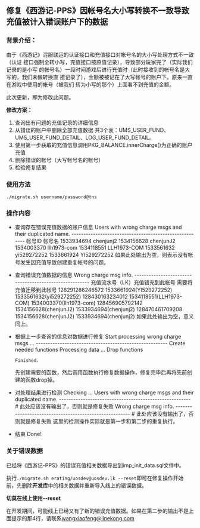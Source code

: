 ## 修复《西游记-PPS》因帐号名大小写转换不一致导致充值被计入错误账户下的数据

### 背景介绍：
由于《西游记》混服联运的认证接口和充值接口对帐号名的大小写处理方式不一致（认证
接口强制全转小写，充值接口按原值记录），导致部分玩家完了（实际我们记录的是小写
的帐号名）一段时间游戏后进行充值时（此时接收到的帐号名是大写的，我们未做转换直
接记录了），金额被被记在了大写帐号的账户下。原来一直在游戏中使用的帐号（被我们
转为小写的那个）上面看不到充值的金额。

此次更新，即为修改此问题。

**修改方案：**
1. 查询出有问题的充值记录的详细信息
2. 从错误的账户中删除全部充值数据
   共3个表：UMS_USER_FUND、UMS_USER_FUND_DETAIL、LOG_USER_FUND_DETAIL。
3. 使用第一步获取的充值信息调用PKG_BALANCE.innerCharge()为正确的账户充值
4. 删除错误的帐号（大写帐号名的帐号）
5. 检验修复结果

### 使用方法
    ./migrate.sh username/password@tns

### 操作内容

* 查询存在错误充值数据的账户信息
      Users with wrong charge msgs and their duplicated name.
      -------------------------------------------------------
      帐号ID     帐号名
      1533934694 chenjunj2
      1534156628 chenjunJ2
      1534003370 llh1973-com
      1534118551 LLH1973-COM
      1533561632 yi529272252
      1533661924 YI529272252
  如果此处输出为空，则表示没有帐号发生因充值导致创建重复帐号的问题。

* 查询错误充值数据的信息
      Wrong charge msg info.
      -------------------------------------------------------
      充值流水号（LK）充值错充到此帐号         需要将充值迁移到此帐号
      128291286246572 1533661924(YI529272252)  1533561632(yi529272252)
      128430163234012 1534118551(LLH1973-COM)  1534003370(llh1973-com)
      128456905792142 1534156628(chenjunJ2)    1533934694(chenjunj2)
      128470461709208 1534156628(chenjunJ2)    1533934694(chenjunj2)
  如果此处输出为空，意义同上。

* 根据上一步查询的信息对数据进行修复
      Start processing wrong charge msgs ...
      -------------------------------------------------------
      Create needed functions
      Processing data ...
      Drop functions
      
      Finished.
  先创建需要的函数，然后调用函数执行修复数据操作，修复完毕后再将先前创建的函数drop掉。

* 对处理结果进行检测
      Checking ...
      Users with wrong charge msgs and their duplicated name.
      -------------------------------------------------------
      # 此处应该没有输出了，否则就是修复失败
      Wrong charge msg info.
      -------------------------------------------------------
      # 此处应该没有输出了，否则就是修复失败
  这里的检测操作实际就是第一步和第二步的重复执行。

* 结束
      Done!

### 关于错误数据
已经将《西游记-PPS》的错误充值相关数据导出到imp_init_data.sql文件中。

执行`./migrate.sh erating/uosdev@uosdev.lk --reset`即可在修复操作开始前，先删除**开发库**中的相关数据并重新导入线上的错误数据。

**切莫在线上使用--reset**

在开发期间，可能线上已经又有了新的错误充值数据。如果在第二步的输出不是上面提示的那4行，请联系<wangxiaofeng@linekong.com>

